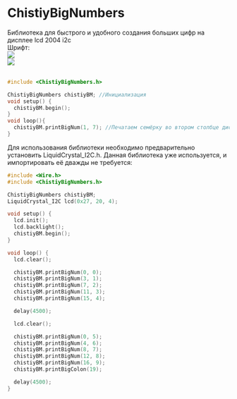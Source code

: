 # ChistiyBigNumbers
Библиотека для быстрого и удобного создания больших цифр на дисплее lcd 2004 i2c   
Шрифт:   
![](ссылка_на_изображение)  
![](ссылка_на_изображение)  
<br>
```cpp
#include <ChistiyBigNumbers.h>

ChistiyBigNumbers chistiyBM; //Инициализация
void setup() {
  chistiyBM.begin();
}
void loop(){
  chistiyBM.printBigNum(1, 7); //Печатаем семёрку во втором столбце дисплея (Отсчёт с нуля)
}
```
Для использования библиотеки необходимо предварительно установить LiquidCrystal_I2C.h. Данная библиотека уже используется, и импортировать её дважды не требуется:
```cpp
#include <Wire.h>
#include <ChistiyBigNumbers.h>

ChistiyBigNumbers chistiyBM;
LiquidCrystal_I2C lcd(0x27, 20, 4);

void setup() {
  lcd.init();
  lcd.backlight();
  chistiyBM.begin();
}

void loop() {
  lcd.clear();

  chistiyBM.printBigNum(0, 0);
  chistiyBM.printBigNum(3, 1);
  chistiyBM.printBigNum(7, 2);
  chistiyBM.printBigNum(11, 3);
  chistiyBM.printBigNum(15, 4);

  delay(4500);

  lcd.clear();

  chistiyBM.printBigNum(0, 5);
  chistiyBM.printBigNum(4, 6);
  chistiyBM.printBigNum(8, 7);
  chistiyBM.printBigNum(12, 8);
  chistiyBM.printBigNum(16, 9);
  chistiyBM.printBigColon(19);

  delay(4500);
}
```
